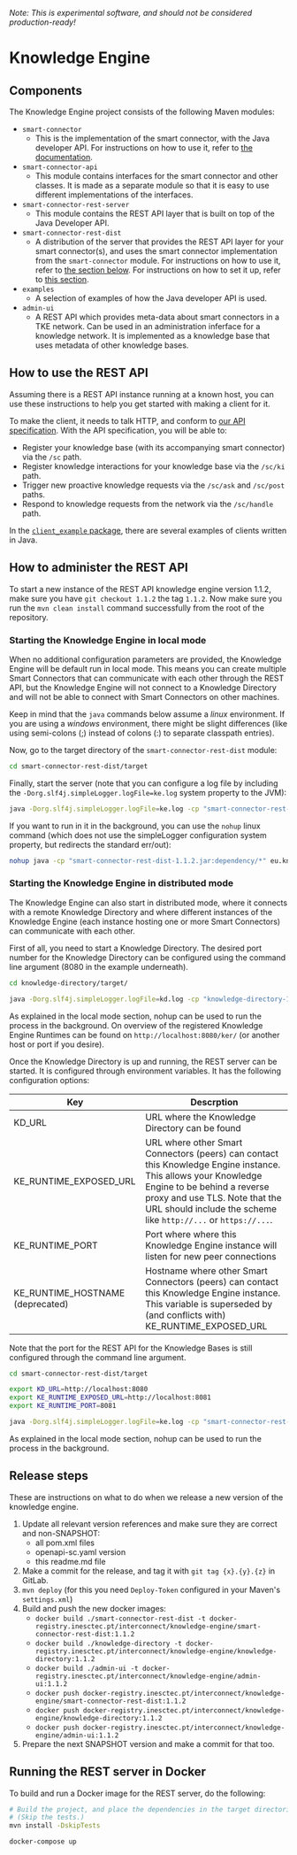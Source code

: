 *Note: This is experimental software, and should not be considered production-ready!*

# Knowledge Engine

## Components

The Knowledge Engine project consists of the following Maven modules:
- `smart-connector`
  - This is the implementation of the smart connector, with the Java developer API. For instructions on how to use it, refer to [the documentation](./docs/03_java_developer_api.md).
- `smart-connector-api`
	- This module contains interfaces for the smart connector and other classes. It is made as a separate module so that it is easy to use different implementations of the interfaces.
- `smart-connector-rest-server`
	- This module contains the REST API layer that is built on top of the Java Developer API.
- `smart-connector-rest-dist`
  - A distribution of the server that provides the REST API layer for your smart connector(s), and uses the smart connector implementation from the `smart-connector` module. For instructions on how to use it, refer to [the section below](#how-to-use-the-rest-api). For instructions on how to set it up, refer to [this section](#how-to-administer-the-rest-api).
- `examples`
	- A selection of examples of how the Java developer API is used.
- `admin-ui`
	- A REST API which provides meta-data about smart connectors in a TKE network. Can be used in an administration inferface for a knowledge network. It is implemented as a knowledge base that uses metadata of other knowledge bases.

## How to use the REST API
Assuming there is a REST API instance running at a known host, you can use these instructions to help you get started with making a client for it.

To make the client, it needs to talk HTTP, and conform to [our API specification](./smart-connector-rest-server/src/main/resources/openapi-sc.yaml).
With the API specification, you will be able to:

- Register your knowledge base (with its accompanying smart connector) via the `/sc` path.
- Register knowledge interactions for your knowledge base via the `/sc/ki` path.
- Trigger new proactive knowledge requests via the `/sc/ask` and `/sc/post` paths.
- Respond to knowledge requests from the network via the `/sc/handle` path.

In the [`client_example` package](./smart-connector-rest-server/src/main/java/eu/interconnectproject/knowledge_engine/rest/api/client_example), there are several examples of clients written in Java.

## How to administer the REST API
To start a new instance of the REST API knowledge engine version 1.1.2, make sure you have `git checkout 1.1.2` the tag `1.1.2`. Now make sure you run the `mvn clean install` command successfully from the root of the repository.

### Starting the Knowledge Engine in local mode
When no additional configuration parameters are provided, the Knowledge Engine will be default run in local mode. This means you can create multiple Smart Connectors that can communicate with each other through the REST API, but the Knowledge Engine will not connect to a Knowledge Directory and will not be able to connect with Smart Connectors on other machines.

Keep in mind that the `java` commands below assume a *linux* environment. If you are using a *windows* environment, there might be slight differences (like using semi-colons (;) instead of colons (:) to separate classpath entries).

Now, go to the target directory of the `smart-connector-rest-dist` module:

```bash
cd smart-connector-rest-dist/target
```

Finally, start the server (note that you can configure a log file by including the `-Dorg.slf4j.simpleLogger.logFile=ke.log` system property to the JVM):

```bash
java -Dorg.slf4j.simpleLogger.logFile=ke.log -cp "smart-connector-rest-dist-1.1.2.jar:dependency/*" eu.knowledge.engine.rest.Main 8280
```

If you want to run in it in the background, you can use the `nohup` linux command (which does not use the simpleLogger configuration system property, but redirects the standard err/out):

```bash
nohup java -cp "smart-connector-rest-dist-1.1.2.jar:dependency/*" eu.knowledge.engine.rest.Main 8280 > ke.log
```

### Starting the Knowledge Engine in distributed mode
The Knowledge Engine can also start in distributed mode, where it connects with a remote Knowledge Directory and where different instances of the Knowledge Engine (each instance hosting one or more Smart Connectors) can communicate with each other.

First of all, you need to start a Knowledge Directory. The desired port number for the Knowledge Directory can be configured using the command line argument (8080 in the example underneath).

```bash
cd knowledge-directory/target/

java -Dorg.slf4j.simpleLogger.logFile=kd.log -cp "knowledge-directory-1.1.2.jar:dependency/*" eu.knowledge.engine.knowledgedirectory.Main 8080
```

As explained in the local mode section, nohup can be used to run the process in the background. On overview of the registered Knowledge Engine Runtimes can be found on `http://localhost:8080/ker/` (or another host or port if you desire).

Once the Knowledge Directory is up and running, the REST server can be started. It is configured through environment variables. It has the following configuration options:

| Key | Descrption |
| --- | --- |
| KD_URL | URL where the Knowledge Directory can be found |
| KE_RUNTIME_EXPOSED_URL | URL where other Smart Connectors (peers) can contact this Knowledge Engine instance. This allows your Knowledge Engine to be behind a reverse proxy and use TLS. Note that the URL should include the scheme like `http://...` or `https://...`.
| KE_RUNTIME_PORT | Port where where this Knowledge Engine instance will listen for new peer connections |
| KE_RUNTIME_HOSTNAME (deprecated) | Hostname where other Smart Connectors (peers) can contact this Knowledge Engine instance. This variable is superseded by (and conflicts with) KE_RUNTIME_EXPOSED_URL|

Note that the port for the REST API for the Knowledge Bases is still configured through the command line argument.

```bash
cd smart-connector-rest-dist/target

export KD_URL=http://localhost:8080
export KE_RUNTIME_EXPOSED_URL=http://localhost:8081
export KE_RUNTIME_PORT=8081

java -Dorg.slf4j.simpleLogger.logFile=ke.log -cp "smart-connector-rest-dist-1.1.2.jar:dependency/*" eu.knowledge.engine.rest.Main 8280
```

As explained in the local mode section, nohup can be used to run the process in the background.

## Release steps
These are instructions on what to do when we release a new version of the knowledge engine.

1. Update all relevant version references and make sure they are correct and non-SNAPSHOT:
	- all pom.xml files
	- openapi-sc.yaml version
	- this readme.md file
2. Make a commit for the release, and tag it with `git tag {x}.{y}.{z}` in GitLab.
3. `mvn deploy` (for this you need `Deploy-Token` configured in your Maven's `settings.xml`)
4. Build and push the new docker images:
	- `docker build ./smart-connector-rest-dist -t docker-registry.inesctec.pt/interconnect/knowledge-engine/smart-connector-rest-dist:1.1.2`
	- `docker build ./knowledge-directory -t docker-registry.inesctec.pt/interconnect/knowledge-engine/knowledge-directory:1.1.2`
	- `docker build ./admin-ui -t docker-registry.inesctec.pt/interconnect/knowledge-engine/admin-ui:1.1.2`
	- `docker push docker-registry.inesctec.pt/interconnect/knowledge-engine/smart-connector-rest-dist:1.1.2`
	- `docker push docker-registry.inesctec.pt/interconnect/knowledge-engine/knowledge-directory:1.1.2`
	- `docker push docker-registry.inesctec.pt/interconnect/knowledge-engine/admin-ui:1.1.2`
5. Prepare the next SNAPSHOT version and make a commit for that too.

## Running the REST server in Docker

To build and run a Docker image for the REST server, do the following:

```bash
# Build the project, and place the dependencies in the target directories.
# (Skip the tests.)
mvn install -DskipTests

docker-compose up
```
